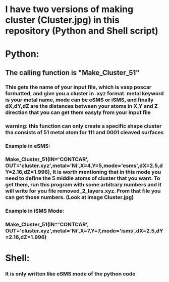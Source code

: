 # I have two versions of making cluster (Cluster.jpg) in this repository (Python and Shell script)

# Python:

## The calling function is "Make_Cluster_51"
### This gets the name of your input file, which is vasp poscar formatted, and give you a cluster in .xyz format. metal keyword is your metal name, mode can be eSMS or iSMS, and finally dX,dY,dZ are the distances between your atoms in X,Y and Z direction that you can get them easyly from your input file
### warning: this function can only create a specific shape cluster tha consists of 51 metal atom for 111 and 0001 cleaved surfaces
### Example in eSMS:
### Make_Cluster_51(IN='CONTCAR', OUT='cluster.xyz',metal='Ni',X=4,Y=5,mode='esms',dX=2.5,dY=2.16,dZ=1.996), It is worth mentioning that in this mode you need to define the 5 middle atoms of cluster that you want. To get them, run this program with some arbitrary numbers and it will write for you file removed_2_layers.xyz. From that file you can get those numbers. (Look at image Cluster.jpg)

### Example in iSMS Mode:
### Make_Cluster_51(IN='CONTCAR', OUT='cluster.xyz',metal='Ni',X=7,Y=7,mode='isms',dX=2.5,dY=2.16,dZ=1.996)


# Shell:

### It is only written like eSMS mode of the python code


